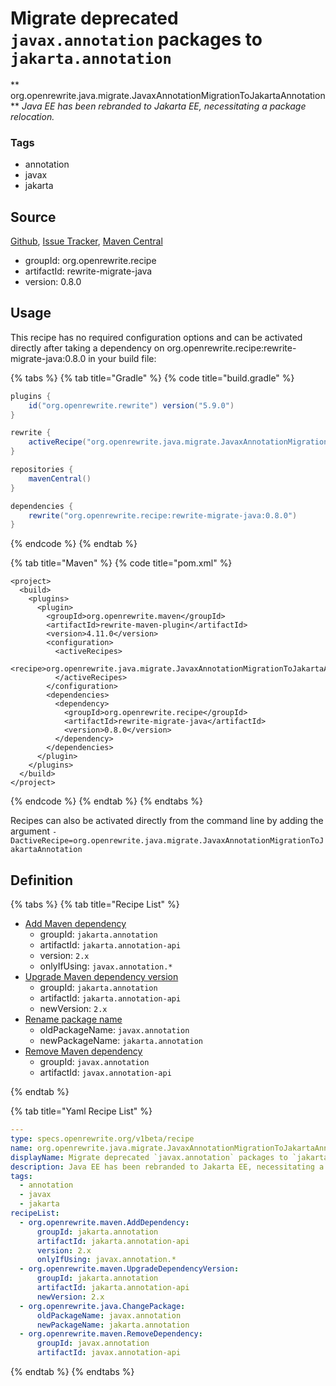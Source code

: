 # Migrate deprecated `javax.annotation` packages to `jakarta.annotation`

** org.openrewrite.java.migrate.JavaxAnnotationMigrationToJakartaAnnotation**
_Java EE has been rebranded to Jakarta EE, necessitating a package relocation._

### Tags

* annotation
* javax
* jakarta

## Source

[Github](https://github.com/openrewrite/rewrite-migrate-java), [Issue Tracker](https://github.com/openrewrite/rewrite-migrate-java/issues), [Maven Central](https://search.maven.org/artifact/org.openrewrite.recipe/rewrite-migrate-java/0.8.0/jar)

* groupId: org.openrewrite.recipe
* artifactId: rewrite-migrate-java
* version: 0.8.0


## Usage

This recipe has no required configuration options and can be activated directly after taking a dependency on org.openrewrite.recipe:rewrite-migrate-java:0.8.0 in your build file:

{% tabs %}
{% tab title="Gradle" %}
{% code title="build.gradle" %}
```groovy
plugins {
    id("org.openrewrite.rewrite") version("5.9.0")
}

rewrite {
    activeRecipe("org.openrewrite.java.migrate.JavaxAnnotationMigrationToJakartaAnnotation")
}

repositories {
    mavenCentral()
}

dependencies {
    rewrite("org.openrewrite.recipe:rewrite-migrate-java:0.8.0")
}
```
{% endcode %}
{% endtab %}

{% tab title="Maven" %}
{% code title="pom.xml" %}
```markup
<project>
  <build>
    <plugins>
      <plugin>
        <groupId>org.openrewrite.maven</groupId>
        <artifactId>rewrite-maven-plugin</artifactId>
        <version>4.11.0</version>
        <configuration>
          <activeRecipes>
            <recipe>org.openrewrite.java.migrate.JavaxAnnotationMigrationToJakartaAnnotation</recipe>
          </activeRecipes>
        </configuration>
        <dependencies>
          <dependency>
            <groupId>org.openrewrite.recipe</groupId>
            <artifactId>rewrite-migrate-java</artifactId>
            <version>0.8.0</version>
          </dependency>
        </dependencies>
      </plugin>
    </plugins>
  </build>
</project>
```
{% endcode %}
{% endtab %}
{% endtabs %}

Recipes can also be activated directly from the command line by adding the argument `-DactiveRecipe=org.openrewrite.java.migrate.JavaxAnnotationMigrationToJakartaAnnotation`

## Definition

{% tabs %}
{% tab title="Recipe List" %}
* [Add Maven dependency](../../maven/adddependency.md)
  * groupId: `jakarta.annotation`
  * artifactId: `jakarta.annotation-api`
  * version: `2.x`
  * onlyIfUsing: `javax.annotation.*`
* [Upgrade Maven dependency version](../../maven/upgradedependencyversion.md)
  * groupId: `jakarta.annotation`
  * artifactId: `jakarta.annotation-api`
  * newVersion: `2.x`
* [Rename package name](../../java/changepackage.md)
  * oldPackageName: `javax.annotation`
  * newPackageName: `jakarta.annotation`
* [Remove Maven dependency](../../maven/removedependency.md)
  * groupId: `javax.annotation`
  * artifactId: `javax.annotation-api`

{% endtab %}

{% tab title="Yaml Recipe List" %}
```yaml
---
type: specs.openrewrite.org/v1beta/recipe
name: org.openrewrite.java.migrate.JavaxAnnotationMigrationToJakartaAnnotation
displayName: Migrate deprecated `javax.annotation` packages to `jakarta.annotation`
description: Java EE has been rebranded to Jakarta EE, necessitating a package relocation.
tags:
  - annotation
  - javax
  - jakarta
recipeList:
  - org.openrewrite.maven.AddDependency:
      groupId: jakarta.annotation
      artifactId: jakarta.annotation-api
      version: 2.x
      onlyIfUsing: javax.annotation.*
  - org.openrewrite.maven.UpgradeDependencyVersion:
      groupId: jakarta.annotation
      artifactId: jakarta.annotation-api
      newVersion: 2.x
  - org.openrewrite.java.ChangePackage:
      oldPackageName: javax.annotation
      newPackageName: jakarta.annotation
  - org.openrewrite.maven.RemoveDependency:
      groupId: javax.annotation
      artifactId: javax.annotation-api

```
{% endtab %}
{% endtabs %}

